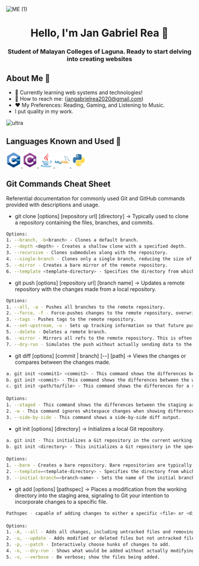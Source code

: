 ![ME (1)](https://github.com/SuperficialFlow/SuperficialFlow/assets/154480145/555c6a63-70be-4ad3-a661-8bd76ad0b5d6)
<h1 align="center">Hello, I'm Jan Gabriel Rea 🗿</h1>
<h3 align="center">Student of Malayan Colleges of Laguna. Ready to start delving into creating websites</h3>

## About Me :bookmark_tabs:
- 🥶 Currently learning web systems and technologies!
- 📖 How to reach me: (jangabrielrea2020@gmail.com)
- ❤️ My Preferences: Reading, Gaming, and Listening to Music.
- I put quality in my work.

![ultra](https://github.com/SuperficialFlow/SuperficialFlow/assets/154480145/11950ddc-4b40-4cb2-ab2a-d5b0184ccffc)

## Languages Known and Used 📕
<p align="left"> <a href="https://www.w3schools.com/cpp/" target="_blank" rel="noreferrer"> <img src="https://raw.githubusercontent.com/devicons/devicon/master/icons/cplusplus/cplusplus-original.svg" alt="cplusplus" width="40" height="40"/> </a> <a href="https://www.w3schools.com/cs/" target="_blank" rel="noreferrer"> <img src="https://raw.githubusercontent.com/devicons/devicon/master/icons/csharp/csharp-original.svg" alt="csharp" width="40" height="40"/> </a> <a href="https://www.java.com" target="_blank" rel="noreferrer"> <img src="https://raw.githubusercontent.com/devicons/devicon/master/icons/java/java-original.svg" alt="java" width="40" height="40"/> </a> <a href="https://www.mysql.com/" target="_blank" rel="noreferrer"> <img src="https://raw.githubusercontent.com/devicons/devicon/master/icons/mysql/mysql-original-wordmark.svg" alt="mysql" width="40" height="40"/> </a> <a href="https://www.python.org" target="_blank" rel="noreferrer"> <img src="https://raw.githubusercontent.com/devicons/devicon/master/icons/python/python-original.svg" alt="python" width="40" height="40"/> </a> </p>

## Git Commands Cheat Sheet 
Referential documentation for commonly used Git and GitHub commands provided with descriptions and usage.

- git clone [options] [repository url] [directory] -> Typically used to clone a repository containing the files, branches, and commits.
```bash
Options:
1. --branch, -b<branch> - Clones a default branch.
2. --depth <depth> - Creates a shallow clone with a specified depth.
3. --recursive - Clones submodules along with the repository.
4. --single-branch - Clones only a single branch, reducing the size of the clone. Useful for large repositories.
5. --mirror - Creates a bare mirror of the remote repository.
6. --template <template-directory> - Specifies the directory from which templates will be used.
```
- git push [options] [repository url] [branch name] -> Updates a remote repository with the changes made from a local repository. 
```bash
Options:
1. --all, -a - Pushes all branches to the remote repository.
2. --force, -f - Force-pushes changes to the remote repository, overwriting its history.
3. --tags - Pushes tags to the remote repository.
4. --set-upstream, -u - Sets up tracking information so that future pushes can be done without specifying the remote and branch.
5. --delete - Deletes a remote branch.
6. --mirror - Mirrors all refs to the remote repository. This is often used for creating a backup.
7. --dry-run - Simulates the push without actually sending data to the remote repository.
```
- git diff [options] [commit | branch] [--] [path] -> Views the changes or compares between the changes made. 
```bash
a. git init <commit1> <commit2> - This command shows the differences between two specific commits.
b. git init <commit> - This command shows the differences between the working directory and a specific commit.
c. git init <path/to/file> - This command shows the differences for a specific file or directory.

Options:
1. --staged - This command shows the differences between the staging area and the last commit.
2. -w - This command ignores whitespace changes when showing differences.
3. --side-by-side - This command shows a side-by-side diff output.

```
- git init [options] [directory] -> Initializes a local Git repository.
```bash
a. git init - This initializes a Git repository in the current working directory.
b. git init <directory> - This initializes a Git repository in the specified directory.

Options:
1. --bare - Creates a bare repository. Bare repositories are typically used as central repositories.
2. --template=<template-directory> - Specifies the directory from which templates will be used.
3. --initial-branch=<branch-name> - Sets the name of the initial branch. Useful if you want to start with a branch name other than the default master.
```
- git add [options] [pathspec] ->  Places a modification from the working directory into the staging area, signaling to Git your intention to incorporate changes to a specific file.
```bash
Pathspec - capable of adding changes to either a specific <file> or <directory>.

Options:
1. -A, --all - Adds all changes, including untracked files and removing files that are no longer present.
2. -u, --update - Adds modified or deleted files but not untracked files.
3. -p, --patch - Interactively choose hunks of changes to add.
4. -n, --dry-run - Shows what would be added without actually modifying the index.
5. -v, --verbose - Be verbose; show the files being added.
```
